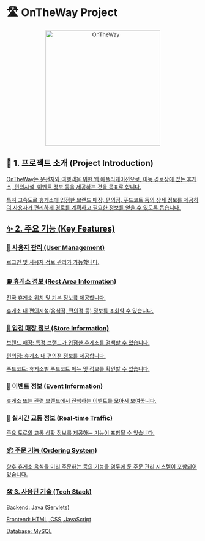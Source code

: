 # 🛣️ OnTheWay Project
<div align="center">
  <img src="https://github.com/user-attachments/assets/a757b238-57b5-4fbd-bd31-ae7a85b11194" alt="OnTheWay" width="300" height="300">
</div>

## 📝 1. 프로젝트 소개 (Project Introduction)
<div align="center">
  <a href="https://github.com/user-attachments/assets/37e04604-6d5a-402a-bc58-d08e4b166370" alt="OnTheWay" width="300" height="300">
</div>


OnTheWay는 운전자와 여행객을 위한 웹 애플리케이션으로, 이동 경로상에 있는 휴게소, 편의시설, 이벤트 정보 등을 제공하는 것을 목표로 합니다.

특히 고속도로 휴게소에 입점한 브랜드 매장, 편의점, 푸드코트 등의 상세 정보를 제공하여 사용자가 편리하게 경로를 계획하고 필요한 정보를 얻을 수 있도록 돕습니다.

## ✨ 2. 주요 기능 (Key Features)


### 👤 사용자 관리 (User Management)

로그인 및 사용자 정보 관리가 가능합니다.


### ⛽ 휴게소 정보 (Rest Area Information)

전국 휴게소 위치 및 기본 정보를 제공합니다.

휴게소 내 편의시설(음식점, 편의점 등) 정보를 조회할 수 있습니다.


### 🏪 입점 매장 정보 (Store Information)

브랜드 매장: 특정 브랜드가 입점한 휴게소를 검색할 수 있습니다.

편의점: 휴게소 내 편의점 정보를 제공합니다.

푸드코트: 휴게소별 푸드코트 메뉴 및 정보를 확인할 수 있습니다.


### 🎉 이벤트 정보 (Event Information)

휴게소 또는 관련 브랜드에서 진행하는 이벤트를 모아서 보여줍니다.


### 🚗 실시간 교통 정보 (Real-time Traffic)

주요 도로의 교통 상황 정보를 제공하는 기능이 포함될 수 있습니다.


### 📦 주문 기능 (Ordering System)

향후 휴게소 음식을 미리 주문하는 등의 기능을 염두에 둔 주문 관리 시스템이 포함되어 있습니다.


### 🛠️ 3. 사용된 기술 (Tech Stack)

Backend: Java (Servlets)

Frontend: HTML, CSS, JavaScript

Database: MySQL
